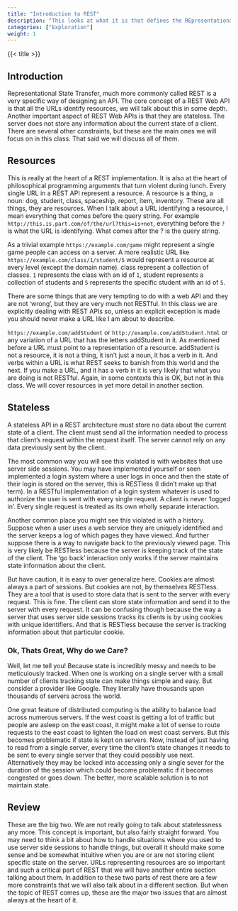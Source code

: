 ```yaml
---
title: "Introduction to REST"
description: "This looks at what it is that defines the REpresentational State Transfer model of an API. It is a specific set of requirements that can help make APIs easier to use."
categories: ["Exploration"]
weight: 1
---
```

<!--- Make sure to fill out the title and description above, they will be used when generating lists of exploration topics -->
<!--- The weight above determines what order this will be shown among other exploration topics in this same folder, lower numbers are shown first. Start using at least multiples of 5, that way if you need to add a content page between existing ones there are enough open weights to do so. They are integers only -->

{{< title >}}
## Introduction
Representational State Transfer, much more commonly called REST is a very specific way of designing an API. The core concept of a REST Web API is that all the URLs identify resources, we will talk about this in some depth. Another important aspect of REST Web APIs is that they are stateless. The server does not store any information about the current state of a client. There are several other constraints, but these are the main ones we will focus on in this class. That said we will discuss all of them.

## Resources
This is really at the heart of a REST implementation. It is also at the heart of philosophical programming arguments that turn violent during lunch. Every single URL in a REST API represent a resource. A resource is a thing, a noun: dog, student, class, spaceship, report, item, inventory. These are all things, they are resources. When I talk about a URL identifying a resource, I mean everything that comes before the query string. For example `http://this.is.part.com/of/the/url?this=is+not`, everything before the `?` is what the URL is identifying. What comes after the ? is the query string.

As a trivial example `https://example.com/game` might represent a single game people can access on a server. A more realistic URL like `https://example.com/class/1/student/5` would represent a resource at every level (except the domain name). class represent a collection of classes. `1` represents the class with an id of `1`, student represents a collection of students and `5` represents the specific student with an id of `5`.

There are some things that are very tempting to do with a web API and they are not ‘wrong’, but they are very much not RESTful. In this class we are explicitly dealing with REST APIs so, unless an explicit exception is made you should never make a URL like I am about to describe.

`https://example.com/addStudent` or `http://example.com/addStudent.html` or any variation of a URL that has the letters addStudent in it. As mentioned before a URL must point to a representation of a resource. addStudent is not a resource, it is not a thing, it isn’t just a noun, it has a verb in it. And verbs within a URL is what REST seeks to banish from this world and the next. If you make a URL, and it has a verb in it is very likely that what you are doing is not RESTful. Again, in some contexts this is OK, but not in this class. We will cover resources in yet more detail in another section.

## Stateless
A stateless API in a REST architecture must store no data about the current state of a client. The client must send all the information needed to process that client’s request within the request itself. The server cannot rely on any data previously sent by the client.

The most common way you will see this violated is with websites that use server side sessions. You may have implemented yourself or seen implemented a login system where a user logs in once and then the state of their login is stored on the server, this is RESTless (I didn’t make up that term). In a RESTful implementation of a login system whatever is used to authorize the user is sent with every single request. A client is never ‘logged in’. Every single request is treated as its own wholly separate interaction.

Another common place you might see this violated is with a history. Suppose when a user uses a web service they are uniquely identified and the server keeps a log of which pages they have viewed. And further suppose there is a way to navigate back to the previously viewed page. This is very likely be RESTless because the server is keeping track of the state of the client. The ‘go back’ interaction only works if the server maintains state information about the client.

But have caution, it is easy to over generalize here. Cookies are almost always a part of sessions. But cookies are not, by themselves RESTless. They are a tool that is used to store data that is sent to the server with every request. This is fine. The client can store state information and send it to the server with every request. It can be confusing though because the way a server that uses server side sessions tracks its clients is by using cookies with unique identifiers. And that is RESTless because the server is tracking information about that particular cookie.

### Ok, Thats Great, Why do we Care?
Well, let me tell you! Because state is incredibly messy and needs to be meticulously tracked. When one is working on a single server with a small number of clients tracking state can make things simple and easy. But consider a provider like Google. They literally have thousands upon thousands of servers across the world.

One great feature of distributed computing is the ability to balance load across numerous servers. If the west coast is getting a lot of traffic but people are asleep on the east coast, it might make a lot of sense to route requests to the east coast to lighten the load on west coast servers. But this becomes problematic if state is kept on servers. Now, instead of just having to read from a single server, every time the client’s state changes it needs to be sent to every single server that they could possibly use next. Alternatively they may be locked into accessing only a single sever for the duration of the session which could become problematic if it becomes congested or goes down. The better, more scalable solution is to not maintain state.

## Review
These are the big two. We are not really going to talk about statelessness any more. This concept is important, but also fairly straight forward. You may need to think a bit about how to handle situations where you used to use server side sessions to handle things, but overall it should make some sense and be somewhat intuitive when you are or are not storing client specific state on the server. URLs representing resources are so important and such a critical part of REST that we will have another entire section talking about them. In addition to these two parts of rest there are a few more constraints that we will also talk about in a different section. But when the topic of REST comes up, these are the major two issues that are almost always at the heart of it.